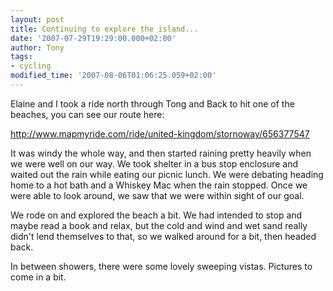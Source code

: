 ```yaml
---
layout: post
title: Continuing to explore the island...
date: '2007-07-29T19:29:00.000+02:00'
author: Tony
tags:
- cycling
modified_time: '2007-08-06T01:06:25.059+02:00'
---
```


Elaine and I took a ride north through Tong and Back to hit one of the beaches,
you can see our route here:

<a
href="http://www.mapmyride.com/ride/united-kingdom/stornoway/656377547">http://www.mapmyride.com/ride/united-kingdom/stornoway/656377547</a>

It was windy the whole way, and then started raining pretty heavily when we were
well on our way. We took shelter in a bus stop enclosure and waited out the
rain while eating our picnic lunch. We were debating heading home to a hot bath
and a Whiskey Mac when the rain stopped. Once we were able to look around, we
saw that we were within sight of our goal.

We rode on and explored the beach a bit. We had intended to stop and maybe read
a book and relax, but the cold and wind and wet sand really didn't lend
themselves to that, so we walked around for a bit, then headed back.

In between showers, there were some lovely sweeping vistas. Pictures to come in
a bit.